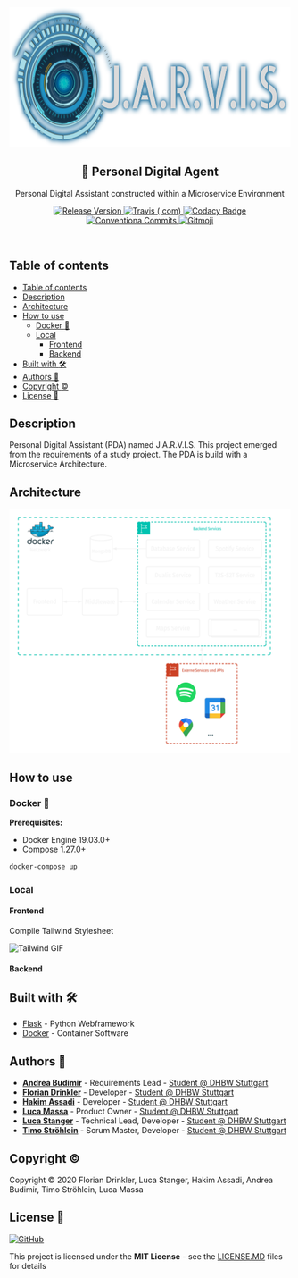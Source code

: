 <p align="center">
  <img width="" height="250" alt="JARVIS Logo" src="https://github.com/lucastanger/aswe-pda/blob/main/src/frontend/src/img/jarvis.png">
  <h2 align="center">🤖 Personal Digital Agent</h2>
  <p align="center">Personal Digital Assistant constructed within a Microservice Environment</p>
</p>
<p align="center">
  <a href="https://github.com/lucastanger/aswe-pda/releases">
    <img alt="Release Version" src="https://img.shields.io/github/v/release/lucastanger/aswe-pda">
  </a>
  <a href="https://travis-ci.com/lucastanger/aswe-pda">
    <img alt="Travis (.com)" src="https://travis-ci.com/lucastanger/aswe-pda.svg?token=NpSo3QkoAPuqvyxKepVV&branch=main">
  </a>
  <a href="#">
    <img alt="Codacy Badge" src="https://api.codacy.com/project/badge/Grade/70fc6e8580b84f6fb0f4671b40d0f867">
  </a>
  <a href="https://conventionalcommits.org">
    <img alt="Conventiona Commits" src="https://img.shields.io/badge/Conventional%20Commits-1.0.0-yellow.svg">
  </a>
  <a href="https://gitmoji.carloscuesta.me">
    <img alt="Gitmoji" src="https://img.shields.io/badge/gitmoji-%20😜%20😍-FFDD67.svg?style=flat">
  </a>
</p>

<br>
 
## Table of contents
- [Table of contents](#table-of-contents)
- [Description](#description)
- [Architecture](#architecture)
- [How to use](#how-to-use)
  - [Docker :whale:](#docker-whale)
  - [Local](#local)
    - [Frontend](#frontend)
    - [Backend](#backend)
- [Built with :hammer_and_wrench:](#built-with-hammer_and_wrench)
- [Authors :busts_in_silhouette:](#authors-busts_in_silhouette)
- [Copyright :copyright:](#copyright-copyright)
- [License :page_facing_up:](#license-page_facing_up)

## Description

Personal Digital Assistant (PDA) named J.A.R.V.I.S. This project emerged from the requirements of a study project. The PDA is build with a Microservice Architecture.

## Architecture

<p align="center">
  <img width="" height="" alt="architecture" src="https://github.com/lucastanger/aswe-pda/blob/main/src/frontend/src/icons/architecture.png">
</p>

## How to use

### Docker :whale:

**Prerequisites:**
- Docker Engine 19.03.0+
- Compose 1.27.0+

```bash
docker-compose up
```

### Local

#### Frontend

Compile Tailwind Stylesheet

![Tailwind GIF](https://github.com/lucastanger/aswe-pda/blob/feature/aswe-123-beautify-readme/src/frontend/tailwind_install.gif?raw=true)

#### Backend

## Built with :hammer_and_wrench:

<!-- TODO: ADD MORE SOFTWARE -->

- [Flask](https://flask.palletsprojects.com) - Python Webframework
- [Docker](https://www.docker.com/) - Container Software

## Authors :busts_in_silhouette:

-   [**Andrea Budimir**](https://github.com/Merida31) - Requirements Lead - [Student @ DHBW Stuttgart](https://www.dhbw-stuttgart.de/home/)
-   [**Florian Drinkler**](https://github.com/Drinkler) - Developer - [Student @ DHBW Stuttgart](https://www.dhbw-stuttgart.de/home/)
-   [**Hakim Assadi**](https://github.com/HakimAssadi) - Developer - [Student @ DHBW Stuttgart](https://www.dhbw-stuttgart.de/home/)
-   [**Luca Massa**](https://github.com/Haiyn) - Product Owner - [Student @ DHBW Stuttgart](https://www.dhbw-stuttgart.de/home/)
-   [**Luca Stanger**](https://github.com/lucastanger) - Technical Lead, Developer - [Student @ DHBW Stuttgart](https://www.dhbw-stuttgart.de/home/)
-   [**Timo Ströhlein**](https://github.com/TimoStroehlein) - Scrum Master, Developer - [Student @ DHBW Stuttgart](https://www.dhbw-stuttgart.de/home/)

## Copyright :copyright:

Copyright :copyright: 2020 Florian Drinkler, Luca Stanger, Hakim Assadi, Andrea Budimir, Timo Ströhlein, Luca Massa

## License :page_facing_up:
[![GitHub](https://img.shields.io/github/license/lucastanger/aswe-pda)](https://www.github.com/lucastanger/aswe-pda/blob/master/LICENSE)

This project is licensed under the **MIT License** - see the [LICENSE.MD](https://www.github.com/lucastanger/aswe-pda/blob/master/LICENSE) files for details
